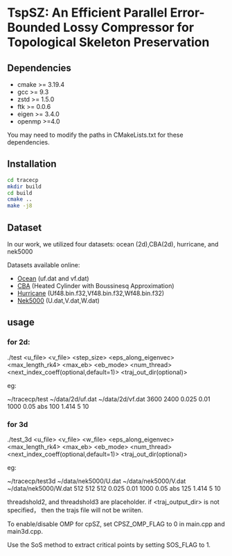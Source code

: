 # TspSZ: An Efficient Parallel Error-Bounded Lossy Compressor for Topological Skeleton Preservation

## Dependencies
- cmake >= 3.19.4
- gcc >= 9.3
- zstd >= 1.5.0
- ftk >= 0.0.6
- eigen >= 3.4.0
- openmp >=4.0

You may need to modify the paths in CMakeLists.txt for these dependencies.

## Installation
```bash
cd tracecp
mkdir build
cd build
cmake ..
make -j8
```

## Dataset
In our work, we utilized four datasets: ocean (2d),CBA(2d), hurricane, and nek5000

Datasets available online:
- [Ocean](https://github.com/szcompressor/cpSZ/tree/main/data) (uf.dat and vf.dat)
- [CBA](https://cgl.ethz.ch/research/visualization/data.php) (Heated Cylinder with Boussinesq Approximation)
- [Hurricane](https://sdrbench.github.io/) (Uf48.bin.f32,Vf48.bin.f32,Wf48.bin.f32)
- [Nek5000](https://drive.google.com/drive/folders/1JDYp4mLebE0s0EZ2UFWJYBtxdq5km7Rz?usp=sharing) (U.dat,V.dat,W.dat)


## usage

### for 2d: 

./test <u_file> <v_file> <r1> <r2> <step_size> <eps_along_eigenvec> <max_length_rk4> <max_eb> <eb_mode> <num_thread> <threadshold1> <threadshold2> <threadshold3> <next_index_coeff(optional,default=1)> <traj_out_dir(optional)>

eg:

~/tracecp/test ~/data/2d/uf.dat ~/data/2d/vf.dat 3600 2400 0.025 0.01 1000 0.05 abs 100 1.414 5 10

### for 3d

./test_3d <u_file> <v_file> <w_file> <r1> <r2> <r3> <eps_along_eigenvec> <max_length_rk4> <max_eb> <eb_mode> <num_thread> <threadshold1> <threadshold2> <threadshold3> <next_index_coeff(optional,default=1)> <traj_out_dir(optional)>

eg:

~/tracecp/test3d ~/data/nek5000/U.dat ~/data/nek5000/V.dat ~/data/nek5000/W.dat 512 512 512 0.025 0.01 1000 0.05 abs 125 1.414 5 10

threadshold2, and threadshold3 are placeholder.
if <traj_output_dir> is not specified， then the trajs file will not be wriiten.

To enable/disable OMP for cpSZ, set CPSZ_OMP_FLAG to 0 in main.cpp and main3d.cpp.

Use the SoS method to extract critical points by setting SOS_FLAG to 1.

